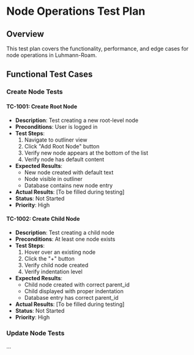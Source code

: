 # Node Operations Test Plan

## Overview
This test plan covers the functionality, performance, and edge cases for node operations in Luhmann-Roam.

## Functional Test Cases

### Create Node Tests

#### TC-1001: Create Root Node
- **Description**: Test creating a new root-level node
- **Preconditions**: User is logged in
- **Test Steps**:
  1. Navigate to outliner view
  2. Click "Add Root Node" button
  3. Verify new node appears at the bottom of the list
  4. Verify node has default content
- **Expected Results**: 
  - New node created with default text
  - Node visible in outliner
  - Database contains new node entry
- **Actual Results**: [To be filled during testing]
- **Status**: Not Started
- **Priority**: High

#### TC-1002: Create Child Node
- **Description**: Test creating a child node
- **Preconditions**: At least one node exists
- **Test Steps**:
  1. Hover over an existing node
  2. Click the "+" button
  3. Verify child node created
  4. Verify indentation level
- **Expected Results**: 
  - Child node created with correct parent_id
  - Child displayed with proper indentation
  - Database entry has correct parent_id
- **Actual Results**: [To be filled during testing]
- **Status**: Not Started
- **Priority**: High

### Update Node Tests
...